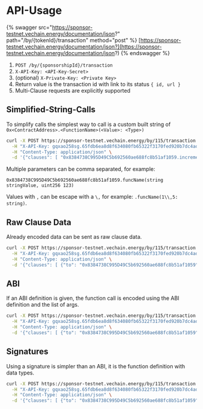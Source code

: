 # API-Usage

{% swagger src="https://sponsor-testnet.vechain.energy/documentation/json?" path="/by/{tokenId}/transaction" method="post" %}
[https://sponsor-testnet.vechain.energy/documentation/json?](https://sponsor-testnet.vechain.energy/documentation/json?)
{% endswagger %}

1. `POST /by/{sponsorshipId}/transaction`
2. `X-API-Key: <API-Key-Secret>`
3. (optional) `X-Private-Key: <Private Key>`
4. Return value is the transaction id with link to its status `{ id, url }`
5. Multi-Clause requests are explicitly supported

## Simplified-String-Calls

To simplify calls the simplest way to call is a custom built string of `0x<ContractAddress>.<FunctionName>(<Value>: <Type>)`

```bash
curl -X POST https://sponsor-testnet.vechain.energy/by/115/transaction \
  -H "X-API-Key: gqxao258sg.65fdb6ea8d8f634080fb65322f3170fed920b7dc4adc3f805ec023de07b27282" \
  -H "Content-Type: application/json" \
  -d '{"clauses": [ "0x8384738C995D49C5b692560ae688fc8b51af1059.increment()" ]}'
```

Multiple parameters can be comma separated, for example:

```solidity
0x8384738C995D49C5b692560ae688fc8b51af1059.funcName(string stringValue, uint256 123)
```

Values with `,` can be escape with a `\,` for example: `.funcName(1\\,5: string)`.

## Raw Clause Data

Already encoded data can be sent as raw clause data.

```bash
curl -X POST https://sponsor-testnet.vechain.energy/by/115/transaction \
  -H "X-API-Key: gqxao258sg.65fdb6ea8d8f634080fb65322f3170fed920b7dc4adc3f805ec023de07b27282" \
  -H "Content-Type: application/json" \
  -d '{"clauses": [ {"to": "0x8384738C995D49C5b692560ae688fc8b51af1059", "data": "0xd09de08a"} ]}'
```

## ABI

If an ABI definition is given, the function call is encoded using the ABI definition and the list of args.

```bash
curl -X POST https://sponsor-testnet.vechain.energy/by/115/transaction \
  -H "X-API-Key: gqxao258sg.65fdb6ea8d8f634080fb65322f3170fed920b7dc4adc3f805ec023de07b27282" \
  -H "Content-Type: application/json" \
  -d '{"clauses": [ {"to": "0x8384738C995D49C5b692560ae688fc8b51af1059", "args": [], "abi": {"inputs": [], "name": "increment", "outputs": [], "stateMutability": "nonpayable", "type": "function"}} ]}'
```

## Signatures

Using a signature is simpler than an ABI, it is the function definition with data types.

```bash
curl -X POST https://sponsor-testnet.vechain.energy/by/115/transaction \
  -H "X-API-Key: gqxao258sg.65fdb6ea8d8f634080fb65322f3170fed920b7dc4adc3f805ec023de07b27282" \
  -H "Content-Type: application/json" \
  -d '{"clauses": [ {"to": "0x8384738C995D49C5b692560ae688fc8b51af1059", "args": [], "signature": "increment()"} ]}'
```


